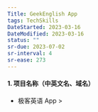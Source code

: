 ```yaml
---
Title: GeekEnglish App
tags: TechSkills
DateStarted: 2023-03-16
DateModified: 2023-03-16
status: ""
sr-due: 2023-07-02
sr-interval: 4
sr-ease: 273
---
```


#### 1. 项目名称（中英文名、域名）

- 极客英语 App >
